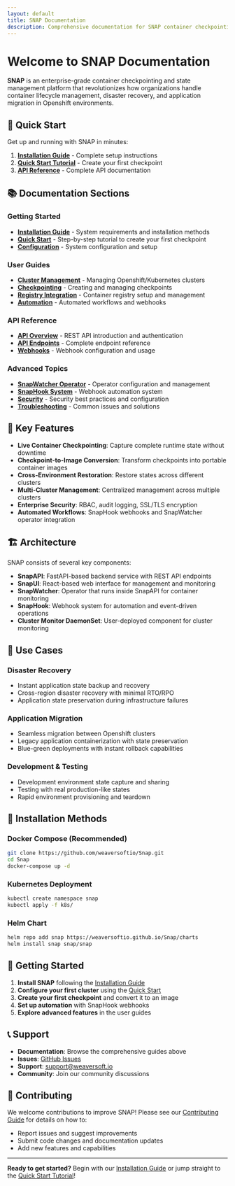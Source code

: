 ```yaml
---
layout: default
title: SNAP Documentation
description: Comprehensive documentation for SNAP container checkpointing platform
---
```


<!-- Updated: Testing GitHub Pages deployment from v1.2 branch -->

# Welcome to SNAP Documentation

**SNAP** is an enterprise-grade container checkpointing and state management platform that revolutionizes how organizations handle container lifecycle management, disaster recovery, and application migration in Openshift environments.

## 🚀 Quick Start

Get up and running with SNAP in minutes:

1. **[Installation Guide](installation.md)** - Complete setup instructions
2. **[Quick Start Tutorial](quick-start.md)** - Create your first checkpoint
3. **[API Reference](api-endpoints.md)** - Complete API documentation

## 📚 Documentation Sections

### Getting Started
- **[Installation Guide](installation.md)** - System requirements and installation methods
- **[Quick Start](quick-start.md)** - Step-by-step tutorial to create your first checkpoint
- **[Configuration](configuration.md)** - System configuration and setup

### User Guides
- **[Cluster Management](cluster-management.md)** - Managing Openshift/Kubernetes clusters
- **[Checkpointing](checkpointing.md)** - Creating and managing checkpoints
- **[Registry Integration](registry-integration.md)** - Container registry setup and management
- **[Automation](automation.md)** - Automated workflows and webhooks

### API Reference
- **[API Overview](api-overview.md)** - REST API introduction and authentication
- **[API Endpoints](api-endpoints.md)** - Complete endpoint reference
- **[Webhooks](webhooks.md)** - Webhook configuration and usage

### Advanced Topics
- **[SnapWatcher Operator](snapwatcher.md)** - Operator configuration and management
- **[SnapHook System](snaphook.md)** - Webhook automation system
- **[Security](security.md)** - Security best practices and configuration
- **[Troubleshooting](troubleshooting.md)** - Common issues and solutions

## 🎯 Key Features

- **Live Container Checkpointing**: Capture complete runtime state without downtime
- **Checkpoint-to-Image Conversion**: Transform checkpoints into portable container images
- **Cross-Environment Restoration**: Restore states across different clusters
- **Multi-Cluster Management**: Centralized management across multiple clusters
- **Enterprise Security**: RBAC, audit logging, SSL/TLS encryption
- **Automated Workflows**: SnapHook webhooks and SnapWatcher operator integration

## 🏗️ Architecture

SNAP consists of several key components:

- **SnapAPI**: FastAPI-based backend service with REST API endpoints
- **SnapUI**: React-based web interface for management and monitoring
- **SnapWatcher**: Operator that runs inside SnapAPI for container monitoring
- **SnapHook**: Webhook system for automation and event-driven operations
- **Cluster Monitor DaemonSet**: User-deployed component for cluster monitoring

## 📖 Use Cases

### Disaster Recovery
- Instant application state backup and recovery
- Cross-region disaster recovery with minimal RTO/RPO
- Application state preservation during infrastructure failures

### Application Migration
- Seamless migration between Openshift clusters
- Legacy application containerization with state preservation
- Blue-green deployments with instant rollback capabilities

### Development & Testing
- Development environment state capture and sharing
- Testing with real production-like states
- Rapid environment provisioning and teardown

## 🔧 Installation Methods

### Docker Compose (Recommended)
```bash
git clone https://github.com/weaversoftio/Snap.git
cd Snap
docker-compose up -d
```

### Kubernetes Deployment
```bash
kubectl create namespace snap
kubectl apply -f k8s/
```

### Helm Chart
```bash
helm repo add snap https://weaversoftio.github.io/Snap/charts
helm install snap snap/snap
```

## 🚀 Getting Started

1. **Install SNAP** following the [Installation Guide](installation.md)
2. **Configure your first cluster** using the [Quick Start](quick-start.md)
3. **Create your first checkpoint** and convert it to an image
4. **Set up automation** with SnapHook webhooks
5. **Explore advanced features** in the user guides

## 📞 Support

- **Documentation**: Browse the comprehensive guides above
- **Issues**: [GitHub Issues](https://github.com/weaversoftio/Snap/issues)
- **Support**: support@weaversoft.io
- **Community**: Join our community discussions

## 🤝 Contributing

We welcome contributions to improve SNAP! Please see our [Contributing Guide](contributing.md) for details on how to:

- Report issues and suggest improvements
- Submit code changes and documentation updates
- Add new features and capabilities

---

**Ready to get started?** Begin with our [Installation Guide](installation.md) or jump straight to the [Quick Start Tutorial](quick-start.md)!
